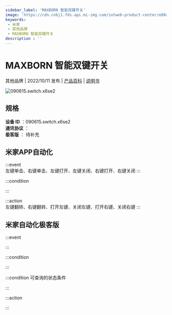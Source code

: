 ```yaml
---
sidebar_label: 'MAXBORN 智能双键开关'
image: 'https://cdn.cnbj1.fds.api.mi-img.com/iotweb-product-center/e08adf3cd7c9ca92be0782316c60a64f_1663300169414.png?GalaxyAccessKeyId=AKVGLQWBOVIRQ3XLEW&Expires=9223372036854775807&Signature=kslW49+nZzu0RoJkdkltKMU00Qc='
keywords: 
 - 米家
 - 其他品牌
 - MAXBORN 智能双键开关
description : ''
---
```

# MAXBORN 智能双键开关

其他品牌 | 2022/10/11 发布 | [产品百科](https://home.mi.com/webapp/content/baike/product/index.html?model=090615.switch.x6se2/) | [说明书](https://home.mi.com/views/introduction.html?model=090615.switch.x6se2&region=cn)

![090615.switch.x6se2](https://cdn.cnbj1.fds.api.mi-img.com/iotweb-product-center/e08adf3cd7c9ca92be0782316c60a64f_1663300169414.png?GalaxyAccessKeyId=AKVGLQWBOVIRQ3XLEW&Expires=9223372036854775807&Signature=kslW49+nZzu0RoJkdkltKMU00Qc=)

## 规格  
> 
**设备 ID** ：090615.switch.x6se2  
**通讯协议** ：  
**极客版**  ： 待补充 


## 米家APP自动化  

:::event  
左键单击、右键单击、左键打开、左键关闭、右键打开、右键关闭
:::

:::condition  

:::

:::action   
左键翻转、右键翻转、打开左键、关闭左键、打开右键、关闭右键
:::

## 米家自动化极客版  

:::event  

:::

:::condition  

:::

:::condition 可查询的状态条件  

:::

:::action  

:::

        
